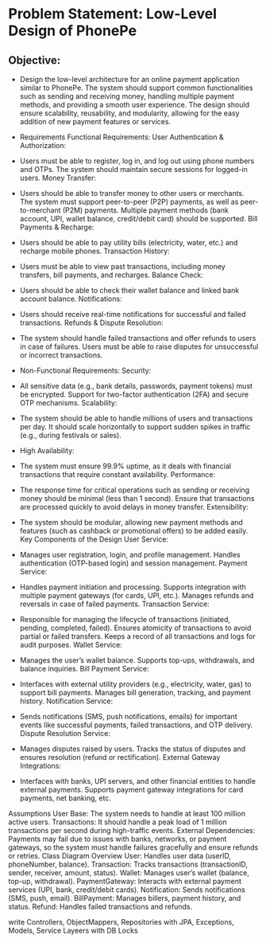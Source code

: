 # Problem Statement: Low-Level Design of PhonePe
## Objective:
* Design the low-level architecture for an online payment application similar to PhonePe.
The system should support common functionalities such as sending and receiving money, handling
multiple payment methods, and providing a smooth user experience. The design should ensure scalability,
reusability, and modularity, allowing for the easy addition of new payment features or services.

* Requirements
Functional Requirements:
User Authentication & Authorization:

* Users must be able to register, log in, and log out using phone numbers and OTPs.
The system should maintain secure sessions for logged-in users.
Money Transfer:

* Users should be able to transfer money to other users or merchants.
The system must support peer-to-peer (P2P) payments, as well as peer-to-merchant (P2M) payments.
Multiple payment methods (bank account, UPI, wallet balance, credit/debit card) should be supported.
Bill Payments & Recharge:

* Users should be able to pay utility bills (electricity, water, etc.) and recharge mobile phones.
Transaction History:

* Users must be able to view past transactions, including money transfers, bill payments, and recharges.
Balance Check:

* Users should be able to check their wallet balance and linked bank account balance.
Notifications:

* Users should receive real-time notifications for successful and failed transactions.
Refunds & Dispute Resolution:

* The system should handle failed transactions and offer refunds to users in case of failures.
Users must be able to raise disputes for unsuccessful or incorrect transactions.

* Non-Functional Requirements:
Security:

* All sensitive data (e.g., bank details, passwords, payment tokens) must be encrypted.
Support for two-factor authentication (2FA) and secure OTP mechanisms.
Scalability:

* The system should be able to handle millions of users and transactions per day.
It should scale horizontally to support sudden spikes in traffic (e.g., during festivals or sales).

* High Availability:

* The system must ensure 99.9% uptime, as it deals with financial transactions that require constant availability.
Performance:

* The response time for critical operations such as sending or receiving money should be minimal (less than 1 second).
Ensure that transactions are processed quickly to avoid delays in money transfer.
Extensibility:

* The system should be modular, allowing new payment methods and features (such as cashback or promotional offers) to be added easily.
Key Components of the Design
User Service:

* Manages user registration, login, and profile management.
Handles authentication (OTP-based login) and session management.
Payment Service:

* Handles payment initiation and processing.
Supports integration with multiple payment gateways (for cards, UPI, etc.).
Manages refunds and reversals in case of failed payments.
Transaction Service:

* Responsible for managing the lifecycle of transactions (initiated, pending, completed, failed).
Ensures atomicity of transactions to avoid partial or failed transfers.
Keeps a record of all transactions and logs for audit purposes.
Wallet Service:

* Manages the user’s wallet balance.
Supports top-ups, withdrawals, and balance inquiries.
Bill Payment Service:

* Interfaces with external utility providers (e.g., electricity, water, gas) to support bill payments.
Manages bill generation, tracking, and payment history.
Notification Service:

* Sends notifications (SMS, push notifications, emails) for important events like successful payments,
failed transactions, and OTP delivery.
Dispute Resolution Service:

* Manages disputes raised by users.
Tracks the status of disputes and ensures resolution (refund or rectification).
External Gateway Integrations:

* Interfaces with banks, UPI servers, and other financial entities to handle external payments.
Supports payment gateway integrations for card payments, net banking, etc.

Assumptions
User Base: The system needs to handle at least 100 million active users.
Transactions: It should handle a peak load of 1 million transactions per second during high-traffic events.
External Dependencies: Payments may fail due to issues with banks, networks, or
payment gateways, so the system must handle failures gracefully and ensure refunds or retries.
Class Diagram Overview
User: Handles user data (userID, phoneNumber, balance).
Transaction: Tracks transactions (transactionID, sender, receiver, amount, status).
Wallet: Manages user’s wallet (balance, top-up, withdrawal).
PaymentGateway: Interacts with external payment services (UPI, bank, credit/debit cards).
Notification: Sends notifications (SMS, push, email).
BillPayment: Manages billers, payment history, and status.
Refund: Handles failed transactions and refunds.





write Controllers, ObjectMappers, Repositories with JPA, Exceptions, Models, Service Layeers with DB Locks